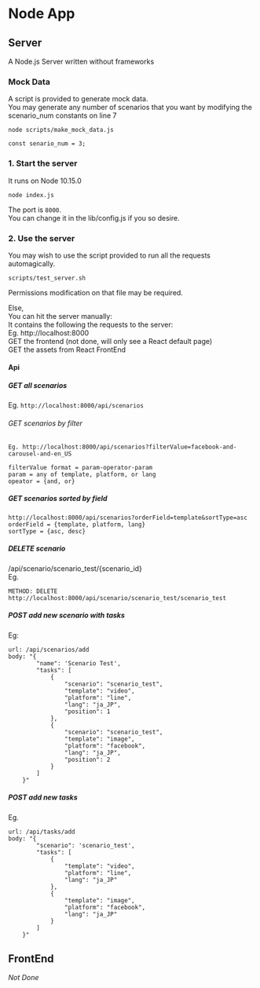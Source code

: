 # Node App

## Server
A Node.js Server written without frameworks

### Mock Data
A script is provided to generate mock data.  
You may generate any number of scenarios that you want by modifying the scenario_num constants on line 7
```
node scripts/make_mock_data.js

const senario_num = 3;
```

### 1. Start the server
It runs on Node 10.15.0
```
node index.js
```
The port is `8000`.  
You can change it in the lib/config.js if you so desire.  

### 2. Use the server
You may wish to use the script provided to run all the requests automagically.  
```
scripts/test_server.sh
```
Permissions modification on that file may be required.  

Else,  
You can hit the server manually:  
It contains the following the requests to the server:  
Eg. http://localhost:8000  
GET the frontend (not done, will only see a React default page)  
GET the assets from React FrontEnd  

#### Api
##### GET all scenarios  
Eg. `http://localhost:8000/api/scenarios`

###### GET scenarios by filter
`Eg. http://localhost:8000/api/scenarios?filterValue=facebook-and-carousel-and-en_US`

```
filterValue format = param-operator-param  
param = any of template, platform, or lang  
opeator = {and, or}
```
  

##### GET scenarios sorted by field
```
http://localhost:8000/api/scenarios?orderField=template&sortType=asc  
orderField = {template, platform, lang}  
sortType = {asc, desc}
```

##### DELETE scenario
/api/scenario/scenario_test/{scenario_id}  
Eg.  
```
METHOD: DELETE  
http://localhost:8000/api/scenario/scenario_test/scenario_test  
```

##### POST add new scenario with tasks
Eg:
```
url: /api/scenarios/add
body: "{
        "name": 'Scenario Test',
        "tasks": [
            {
                "scenario": "scenario_test",
                "template": "video",
                "platform": "line",
                "lang": "ja_JP",
                "position": 1
            },
            {
                "scenario": "scenario_test",
                "template": "image",
                "platform": "facebook",
                "lang": "ja_JP",
                "position": 2
            }
        ]
    }"
```

##### POST add new tasks
Eg.
```
url: /api/tasks/add
body: "{
        "scenario": 'scenario_test',
        "tasks": [
            {
                "template": "video",
                "platform": "line",
                "lang": "ja_JP"
            },
            {
                "template": "image",
                "platform": "facebook",
                "lang": "ja_JP"
            }
        ]
    }"
```

## FrontEnd
*Not Done*

